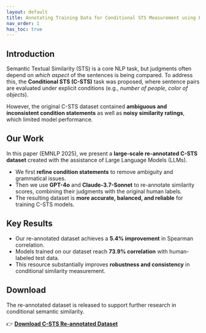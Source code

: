 ```yaml
---
layout: default
title: Annotating Training Data for Conditional STS Measurement using LLMs
nav_order: 1
has_toc: true
---
```


## Introduction
Semantic Textual Similarity (STS) is a core NLP task, but judgments often depend on *which aspect* of the sentences is being compared. To address this, the **Conditional STS (C-STS)** task was proposed, where sentence pairs are evaluated under explicit conditions (e.g., *number of people*, *color of objects*).  

However, the original C-STS dataset contained **ambiguous and inconsistent condition statements** as well as **noisy similarity ratings**, which limited model performance.

## Our Work
In this paper (EMNLP 2025), we present a **large-scale re-annotated C-STS dataset** created with the assistance of Large Language Models (LLMs).  

- We first **refine condition statements** to remove ambiguity and grammatical issues.  
- Then we use **GPT-4o** and **Claude-3.7-Sonnet** to re-annotate similarity scores, combining their judgments with the original human labels.  
- The resulting dataset is **more accurate, balanced, and reliable** for training C-STS models.  

## Key Results
- Our re-annotated dataset achieves a **5.4% improvement** in Spearman correlation.  
- Models trained on our dataset reach **73.9% correlation** with human-labeled test data.  
- This resource substantially improves **robustness and consistency** in conditional similarity measurement.  

## Download
The re-annotated dataset is released to support further research in conditional semantic similarity.  

👉 [**Download C-STS Re-annotated Dataset**](dataset.zip)

